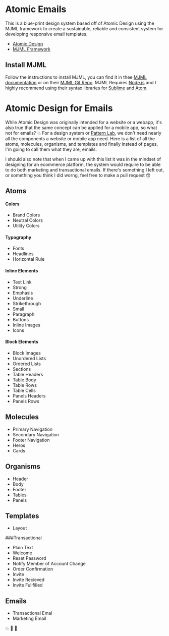 # Atomic Emails

This is a blue-print design system based off of Atomic Design using the MJML framework to create a sustainable, reliable and consistent system for developing responsive email templates. 

* [Atomic Design](http://bradfrost.com/blog/post/atomic-web-design)
* [MJML Framework](https://mjml.io)

## Install MJML

Follow the instructions to install MJML, you can find it in thee [MJML documentation](https://mjml.io/documentation) or on their [MJML Git Repo](https://github.com/mjmlio/mjml). MJML Requires [Node.js](https://nodejs.org/en/) and I highly recommend using their syntax libraries for [Sublime](https://github.com/mjmlio/mjml-syntax) and [Atom](https://atom.io/packages/language-mjml).

# Atomic Design for Emails

While Atomic Design was originally intended for a website or a webapp, it's also true that the same concept can be applied for a mobile app, so what not for emails? :boom: For a design system or [Pattern Lab](http://demo.patternlab.io/), we don't need nearly all the components a website or mobile app need. Here is a list of all the atoms, molecules, organisms, and templates and finally instead of pages, I'm going to call them what they are, emails.

I should also note that when I came up with this list it was in the mindset of designing for an ecommerce platform, the system would require to be able to do both marketing and transactional emails. If there's something I left out, or something you think I did worng, feel free to make a pull request :kissing_smiling_eyes:


## Atoms 

#### Colors
* Brand Colors
* Neutral Colors
* Utility Colors

#### Typography
* Fonts
* Headlines
* Horizontal Rule

#### Inline Elements
* Text Link
* Strong
* Emphasis
* Underline
* Strikethrough
* Small
* Paragraph
* Buttons
* Inline Images
* Icons

#### Block Elements
* Block Images
* Unordered Lists
* Ordered Lists
* Sections
* Table Headers
* Table Body
* Table Rows
* Table Cells
* Panels Headers
* Panels Rows


## Molecules 

* Primary Navigation
* Secondary Navigation
* Footer Navigation
* Heros
* Cards

## Organisms 

* Header
* Body
* Footer
* Tables
* Panels

## Templates

* Layout

###Transactional
* Plain Text
* Welcome 
* Reset Password 
* Notify Member of Account Change 
* Order Confirmation
* Invite
* Invite Recieved
* Invite Fullfilled


## Emails

* Transactional Emal
* Marketing Email

:boom: :dizzy: :rocket: 

































